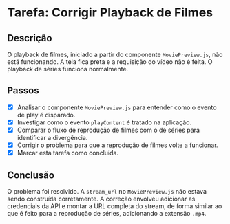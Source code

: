 # Tarefa: Corrigir Playback de Filmes

## Descrição
O playback de filmes, iniciado a partir do componente `MoviePreview.js`, não está funcionando. A tela fica preta e a requisição do vídeo não é feita. O playback de séries funciona normalmente.

## Passos

- [x] Analisar o componente `MoviePreview.js` para entender como o evento de play é disparado.
- [x] Investigar como o evento `playContent` é tratado na aplicação.
- [x] Comparar o fluxo de reprodução de filmes com o de séries para identificar a divergência.
- [x] Corrigir o problema para que a reprodução de filmes volte a funcionar.
- [x] Marcar esta tarefa como concluída.

## Conclusão
O problema foi resolvido. A `stream_url` no `MoviePreview.js` não estava sendo construída corretamente. A correção envolveu adicionar as credenciais da API e montar a URL completa do stream, de forma similar ao que é feito para a reprodução de séries, adicionando a extensão `.mp4`. 